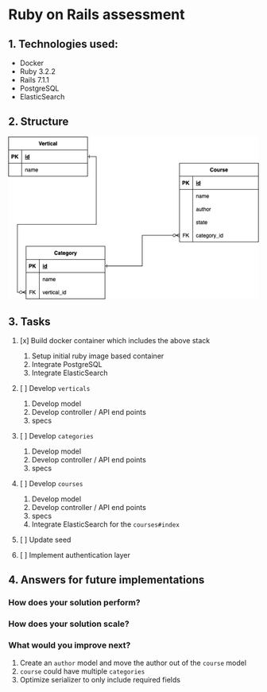 # Ruby on Rails assessment

## 1. Technologies used:

- Docker
- Ruby 3.2.2
- Rails 7.1.1
- PostgreSQL
- ElasticSearch

## 2. Structure

![db structure](docs/swivel-rails-db.drawio.png)

## 3. Tasks

1. [x] Build docker container which includes the above stack
    1. Setup initial ruby image based container
    2. Integrate PostgreSQL
    3. Integrate ElasticSearch

2. [ ] Develop `verticals`
    1. Develop model
    2. Develop controller / API end points
    3. specs

3. [ ] Develop `categories`
    1. Develop model
    2. Develop controller / API end points
    3. specs

4. [ ] Develop `courses`
    1. Develop model
    2. Develop controller / API end points
    3. specs
    4. Integrate ElasticSearch for the `courses#index` 

5. [ ] Update seed

6. [ ] Implement authentication layer

## 4. Answers for future implementations

### How does your solution perform? 
### How does your solution scale?
### What would you improve next?
1. Create an `author` model and move the author out of the `course` model
2. `course` could have multiple `categories`
3. Optimize serializer to only include required fields

